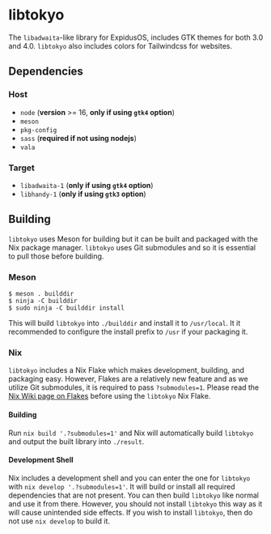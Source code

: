 # libtokyo

The `libadwaita`-like library for ExpidusOS, includes GTK themes for both 3.0 and 4.0. `libtokyo` also includes colors for Tailwindcss for websites.

## Dependencies

### Host

* `node` (**version** >= 16, **only if using `gtk4` option**)
* `meson`
* `pkg-config`
* `sass` (**required if not using nodejs**)
* `vala`

### Target

* `libadwaita-1` (**only if using `gtk4` option**)
* `libhandy-1` (**only if using `gtk3` option**)

## Building

`libtokyo` uses Meson for building but it can be built and packaged with the Nix package manager.
`libtokyo` uses Git submodules and so it is essential to pull those before building.

### Meson

```
$ meson . builddir
$ ninja -C builddir
$ sudo ninja -C builddir install
```

This will build `libtokyo` into `./builddir` and install it to `/usr/local`. It it recommended to configure the install prefix to `/usr` if your packaging it.

### Nix

`libtokyo` includes a Nix Flake which makes development, building, and packaging easy.
However, Flakes are a relatively new feature and as we utilize Git submodules, it is required to pass `?submodules=1`.
Please read the [Nix Wiki page on Flakes](https://nixos.wiki/wiki/Flakes) before using the `libtokyo` Nix Flake.

#### Building

Run `nix build '.?submodules=1'` and Nix will automatically build `libtokyo` and output the built library into `./result`.

#### Development Shell

Nix includes a development shell and you can enter the one for `libtokyo` with `nix develop '.?submodules=1'`.
It will build or install all required dependencies that are not present. You can then build `libtokyo` like normal
and use it from there. However, you should not install `libtokyo` this way as it will cause unintended side effects.
If you wish to install `libtokyo`, then do not use `nix develop` to build it.
